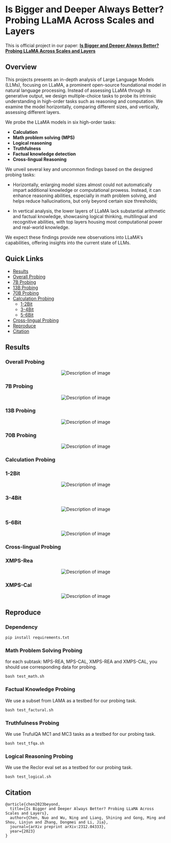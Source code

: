 # Is Bigger and Deeper Always Better? Probing LLaMA Across Scales and Layers
This is official project in our paper: [**Is Bigger and Deeper Always Better? Probing LLaMA Across Scales and Layers**](https://arxiv.org/abs/2312.04333)

## Overview

This projects presents an in-depth analysis of Large Language Models (LLMs), focusing on LLaMA, a prominent open-source foundational model in natural language processing. 
Instead of assessing LLaMA through its generative output, we design multiple-choice tasks to probe its intrinsic understanding in high-order tasks such as reasoning and computation. We examine the model horizontally, comparing different sizes, and vertically, assessing different layers.

We probe the LLaMA models in six high-order tasks:

- **Calculation**
- **Math problem solving (MPS)**
- **Logical reasoning**
- **Truthfulness**
- **Factual knowledge detection**
- **Cross-lingual Reasoning**

We unveil several key and uncommon findings based on the designed probing tasks: 

-  Horizontally, enlarging model sizes almost could not automatically impart additional knowledge or computational prowess. Instead, it can enhance reasoning abilities, especially in math problem solving, and helps reduce hallucinations, but only beyond certain size thresholds;
    
-  In vertical analysis, the lower layers of LLaMA lack substantial arithmetic and factual knowledge, showcasing logical thinking, multilingual and recognitive abilities, with top layers housing most computational power and real-world knowledge.

We expect these findings provide new observations into LLaMA's capabilities, offering insights into the current state of LLMs.


## Quick Links

- [Results](#results)
 - [Overall Probing](#overall-probing)
 - [7B Probing](#7b-probing)
 - [13B Probing](#13b-probing)
 - [70B Probing](#70b-probing)
 - [Calculation Probing](#calculation-probing)
   - [1-2Bit](#1-2Bit)
   - [3-4Bit](#3-4Bit)
   - [5-6Bit](#5-6Bit)
- [Cross-lingual Probing](#cross-lingual-probing)
- [Reproduce](#reproduce)
- [Citation](#citation)


## Results

### Overall Probing 

<p align="center">
  <img src="figure/who_compare.png" alt="Description of image">
</p>

### 7B Probing 

<p align="center">
  <img src="figure/7b_whole.png" alt="Description of image">
</p>

### 13B Probing 

<p align="center">
  <img src="figure/13b_whole.png" alt="Description of image">
</p>


### 70B Probing 

<p align="center">
  <img src="figure/70b_whole.png" alt="Description of image">
</p>

### Calculation Probing

### 1-2Bit
<p align="center">
  <img src="figure/1_2bit_cal.png" alt="Description of image">
</p>

### 3-4Bit
<p align="center">
  <img src="figure/3_4bit_cal.png" alt="Description of image">
</p>

### 5-6Bit
<p align="center">
  <img src="figure/5_6bit_cal.png" alt="Description of image">
</p>

### Cross-lingual Probing

### XMPS-Rea
<p align="center">
  <img src="figure/xmps-rea.png" alt="Description of image">
</p>

### XMPS-Cal
<p align="center">
  <img src="figure/xmps-cal.png" alt="Description of image">
</p>

## Reproduce

### Dependency

```
pip install requirements.txt
```

### Math Problem Solving Probing

for each subtask: MPS-REA, MPS-CAL, XMPS-REA and XMPS-CAL, you should use corresponding data for probing.

```
bash test_math.sh
```


### Factual Knowledge Probing

We use a subset from LAMA as a testbed for our probing task.

```
bash test_factural.sh
```

### Truthfulness Probing

We use TrufulQA MC1 and MC3 tasks as a testbed for our probing task.

```
bash test_tfqa.sh
```

### Logical Reasoning Probing

We use the Reclor eval set as a testbed for our probing task.

```
bash test_logical.sh
```

## Citation

```
@article{chen2023beyond,
  title={Is Bigger and Deeper Always Better? Probing LLaMA Across Scales and Layers},
  author={Chen, Nuo and Wu, Ning and Liang, Shining and Gong, Ming and Shou, Linjun and Zhang, Dongmei and Li, Jia},
  journal={arXiv preprint arXiv:2312.04333},
  year={2023}
}
```




